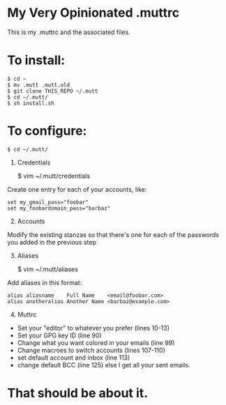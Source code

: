 My Very Opinionated .muttrc
===========================

This is my .muttrc and the associated files.

To install:
===========

    $ cd ~
    $ mv .mutt .mutt.old
    $ git clone THIS_REPO ~/.mutt
    $ cd ~/.mutt/
    $ sh install.sh

To configure:
=============

    $ cd ~/.mutt/

1. Credentials

    $ vim ~/.mutt/credentials

Create one entry for each of your accounts, like:

    set my_gmail_pass="foobar"
    set my_foobardomain_pass="barbaz"

2. Accounts

Modify the existing stanzas so that there's one for each of the passwords you
added in the previous step

3. Aliases

    $ vim ~/.mutt/aliases

Add aliases in this format:

    alias aliasname    Full Name    <email@foobar.com>
    alias anotheralias Another Name <barbaz@example.com>

4. Muttrc

* Set your "editor" to whatever you prefer (lines 10-13)
* Set your GPG key ID (line 90)
* Change what you want colored in your emails (line 99)
* Change macroes to switch accounts (lines 107-110)
* set default account and inbox (line 113)
* change default BCC (line 125) else I get all your sent emails.

That should be about it.
========================
